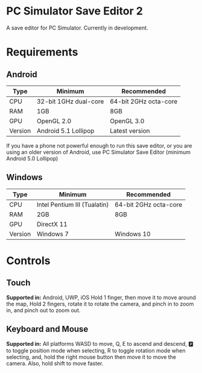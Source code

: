 # PC Simulator Save Editor 2
A save editor for PC Simulator. Currently in development.

# Requirements

## Android

| Type    | Minimum               | Recommended           |
|---------|-----------------------|-----------------------|
| CPU     | 32-bit 1GHz dual-core | 64-bit 2GHz octa-core |
| RAM     | 1GB                   | 8GB                   |
| GPU     | OpenGL 2.0            | OpenGL 3.0            |
| Version | Android 5.1 Lollipop  | Latest version        |

If you have a phone not powerful enough to run this save editor, or you are using an older version of Android, use PC Simulator Save Editor (minimum Android 5.0 Lollipop)

## Windows

| Type    | Minimum                      | Recommended           |
|---------|------------------------------|-----------------------|
| CPU     | Intel Pentium III (Tualatin) | 64-bit 2GHz octa-core |
| RAM     | 2GB                          | 8GB                   |
| GPU     | DirectX 11                   |                       |
| Version | Windows 7                    | Windows 10            |

# Controls

## Touch
**Supported in:** Android, UWP, iOS
Hold 1 finger, then move it to move around the map,
Hold 2 fingers, rotate it to rotate the camera, and pinch in to zoom in, and pinch out to zoom out.

## Keyboard and Mouse
**Supported in:** All platforms
WASD to move,
Q, E to ascend and descend,
🅿️ to toggle position mode when selecting,
R to toggle rotation mode when selecting,
and, hold the right mouse button then move it to move the camera.
Also, hold shift to move faster.
